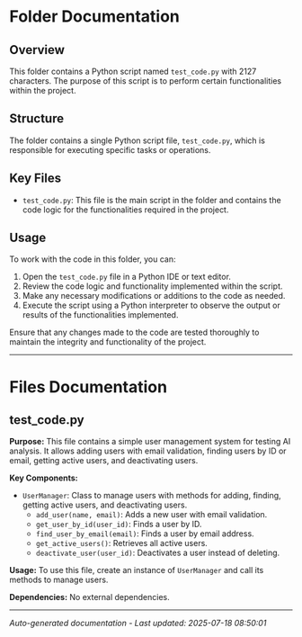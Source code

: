 # Folder Documentation

## Overview
This folder contains a Python script named `test_code.py` with 2127 characters. The purpose of this script is to perform certain functionalities within the project.

## Structure
The folder contains a single Python script file, `test_code.py`, which is responsible for executing specific tasks or operations.

## Key Files
- `test_code.py`: This file is the main script in the folder and contains the code logic for the functionalities required in the project.

## Usage
To work with the code in this folder, you can:
1. Open the `test_code.py` file in a Python IDE or text editor.
2. Review the code logic and functionality implemented within the script.
3. Make any necessary modifications or additions to the code as needed.
4. Execute the script using a Python interpreter to observe the output or results of the functionalities implemented.

Ensure that any changes made to the code are tested thoroughly to maintain the integrity and functionality of the project.

---

# Files Documentation

## test_code.py

**Purpose:** This file contains a simple user management system for testing AI analysis. It allows adding users with email validation, finding users by ID or email, getting active users, and deactivating users.

**Key Components:**
- `UserManager`: Class to manage users with methods for adding, finding, getting active users, and deactivating users.
  - `add_user(name, email)`: Adds a new user with email validation.
  - `get_user_by_id(user_id)`: Finds a user by ID.
  - `find_user_by_email(email)`: Finds a user by email address.
  - `get_active_users()`: Retrieves all active users.
  - `deactivate_user(user_id)`: Deactivates a user instead of deleting.

**Usage:** To use this file, create an instance of `UserManager` and call its methods to manage users.

**Dependencies:** No external dependencies.

---
*Auto-generated documentation - Last updated: 2025-07-18 08:50:01*
